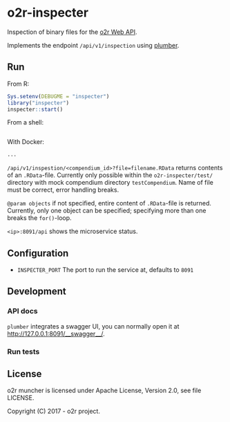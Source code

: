 # o2r-inspecter

Inspection of binary files for the [o2r Web API](http://o2r.info/o2r-web-api/).

Implements the endpoint `/api/v1/inspection` using [plumber](https://www.rplumber.io/).

## Run

From R:

```r
Sys.setenv(DEBUGME = "inspecter")
library("inspecter")
inspecter::start()
```

From a shell:

```bash
```

With Docker:

```bash
...
```

`/api/v1/inspestion/<compendium_id>?file=filename.RData`
returns contents of an `.RData`-file. Currently only possible within the `o2r-inspecter/test/` directory with mock compendium directory `testCompendium`.
Name of file must be correct, error handling breaks. 

`@param objects`
if not specified, entire content of `.RData`-file is returned. Currently, only one object can be specified; specifying more than one breaks the `for()`-loop.

`<ip>:8091/api` shows the microservice status.

## Configuration

- `INSPECTER_PORT`
  The port to run the service at, defaults to `8091`

## Development

### API docs

`plumber` integrates a swagger UI, you can normally open it at http://127.0.0.1:8091/__swagger__/.

### Run tests



## License

o2r muncher is licensed under Apache License, Version 2.0, see file LICENSE.

Copyright (C) 2017 - o2r project.
